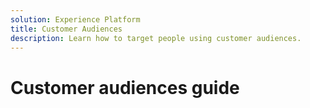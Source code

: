```yaml
---
solution: Experience Platform
title: Customer Audiences
description: Learn how to target people using customer audiences.
---
```

# Customer audiences guide

